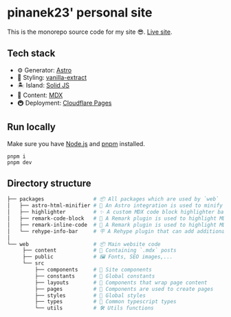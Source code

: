 # pinanek23' personal site

This is the monorepo source code for my site 😎. [Live site](http://pinanek23.pages.dev).

## Tech stack

- ⚙️ Generator: [Astro](http://astro.build)
- 🎨 Styling: [vanilla-extract](http://vanilla-extract.style)
- 🏝️ Island: [Solid JS](https://www.solidjs.com)
- 📝 Content: [MDX](http://mdxjs.com)
- 🚇 Deployment: [Cloudflare Pages](https://pages.cloudflare.com)

## Run locally

Make sure you have [Node.js](https://nodejs.org) and [pnpm](https://pnpm.io) installed.

```console
pnpm i
pnpm dev
```

## Directory structure

```bash
├── packages                # 📦 All packages which are used by `web`
│   ├── astro-html-minifier # 🚀 An Astro integration is used to minify build output HTMLs
│   ├── highlighter         # ✨ A custom MDX code block highlighter base on Shiki
│   ├── remark-code-block   # 💅 A Remark plugin is used to highlight MDX code block
│   ├── remark-inline-code  # 💅 A Remark plugin is used to highlight MDX inline code
│   └── rehype-info-bar     # 🪧 A Rehype plugin that can add additional variants for MDX blockquote
│
└── web                     # 📦 Main website code
     ├── content            # 📝 Containing `.mdx` posts
     ├── public             # 🖼️ Fonts, SEO images,...
     └── src
         ├── components     # 🧩 Site components
         ├── constants      # 🗿 Global constants
         ├── layouts        # 📏 Components that wrap page content
         ├── pages          # 📄 Components are used to create pages
         ├── styles         # 🎨 Global styles
         ├── types          # 🦺 Common typescript types
         └── utils          # 🛠️ Utils functions
```
